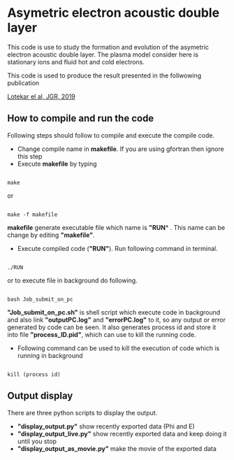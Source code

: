 # Asymetric electron acoustic double layer 

This code is use to study the formation and evolution of the asymetric 
electron acoustic double layer. The plasma model consider here is 
stationary ions and fluid hot and cold electrons. 

This code is used to produce the result presented in the follwowing 
publication

[Lotekar el al, JGR, 2019](http://dx.doi.org/10.1029/2018JA026303)

## How to compile and run the code 

Following steps should follow to compile and execute the compile code.
* Change compile name in **makefile**. If you are using gfortran then ignore this step
* Execute **makefile** by typing
<pre><code>
make
</code></pre>

or 

<pre><code>
make -f makefile
</code></pre>

**makefile** generate executable file which name is  **"RUN*** . This name can be change
by editing **"makefile"**. 

* Execute compiled code (**"RUN"**). Run following command in terminal.  
<pre><code>
./RUN
</code></pre>


or to execute file in background do following.
<pre><code>
bash Job_submit_on_pc
</code></pre>

**"Job_submit_on_pc.sh"** is shell script which execute code in background and also 
link **"outputPC.log"** and **"errorPC.log"** to it, so any output or error generated by 
code can be seen. It also generates process id and store it into file **"process_ID.pid"**, 
which can use to kill the running code.

* Following command can be used to kill the execution of code which is running 
  in background 
<pre><code>
kill (process id)
</code></pre>

## Output display 

There are three python scripts to display the output. 
* **"display_output.py"** show recently exported data (Phi and E)
* **"display_output_live.py"** show recently exported data and keep doing it until 
  you stop
* **"display_output_as_movie.py"** make the movie of the exported data    


